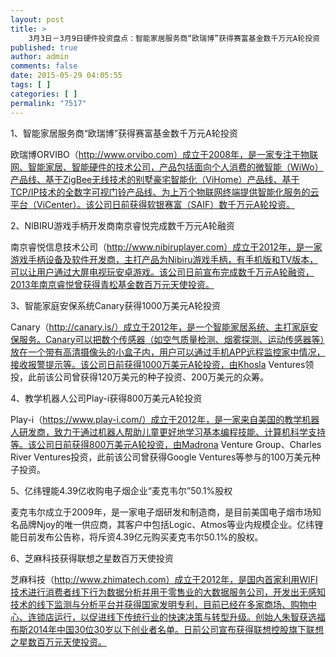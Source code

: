 ```yaml
---
layout: post
title: >
    3月3日－3月9日硬件投资盘点：智能家居服务商“欧瑞博”获得赛富基金数千万元A轮投资
published: true
author: admin
comments: false
date: 2015-05-29 04:05:55
tags: [ ]
categories: [ ]
permalink: "7517"
---
```



1、智能家居服务商“欧瑞博”获得赛富基金数千万元A轮投资

欧瑞博ORVIBO（http://www.orvibo.com）成立于2008年，是一家专注于物联网、智能家居、智能硬件的技术公司，产品包括面向个人消费的微智能（WiWo）产品线、基于ZigBee无线技术的别墅豪宅智能化（ViHome）产品线、基于TCP/IP技术的全数字可视门铃产品线、为上万个物联网终端提供智能化服务的云平台（ViCenter）。该公司日前获得软银赛富（SAIF）数千万元A轮投资。

2、NIBIRU游戏手柄开发商南京睿悦完成数千万元A轮融资

南京睿悦信息技术公司（http://www.nibiruplayer.com）成立于2012年，是一家游戏手柄设备及软件开发商，主打产品为Nibiru游戏手柄，有手机版和TV版本，可以让用户通过大屏电视玩安卓游戏。该公司日前宣布完成数千万元A轮融资，2013年南京睿悦曾获得青松基金数百万元天使投资。

3、智能家庭安保系统Canary获得1000万美元A轮投资

Canary（http://canary.is/）成立于2012年，是一个智能家居系统、主打家庭安保服务。Canary可以把数个传感器（如空气质量检测、烟雾探测、运动传感器等）放在一个带有高清摄像头的小盒子内，用户可以通过手机APP远程监控家中情况，接收报警提示等。该公司日前获得1000万美元A轮投资，由Khosla Ventures领投，此前该公司曾获得120万美元的种子投资、200万美元的众筹。

4、教学机器人公司Play-i获得800万美元A轮投资

Play-i（https://www.play-i.com/）成立于2012年，是一家来自美国的教学机器人研发商，致力于通过机器人帮助儿童更好地学习基本编程技能、计算机科学支持等。该公司日前获得800万美元A轮投资，由Madrona Venture Group、Charles River Ventures投资，此前该公司曾获得Google Ventures等参与的100万美元种子投资。

5、亿纬锂能4.39亿收购电子烟企业“麦克韦尔”50.1%股权

麦克韦尔成立于2009年，是一家电子烟研发和制造商，是目前美国电子烟市场知名品牌Njoy的唯一供应商，其客户中包括Logic、Atmos等业内规模企业。亿纬锂能日前发布公告称，将斥资4.39亿元购买麦克韦尔50.1%的股权。

6、芝麻科技获得联想之星数百万天使投资

芝麻科技（http://www.zhimatech.com）成立于2012年，是国内首家利用WIFI技术进行消费者线下行为数据分析并用于零售业的大数据服务公司，开发出无感知技术的线下监测与分析平台并获得国家发明专利，目前已经在多家商场、购物中心、连锁店运行，以促进线下传统行业的快速决策与转型升级。创始人朱智获选福布斯2014年中国30位30岁以下创业者名单。日前公司宣布获得联想控股旗下联想之星数百万元天使投资。
